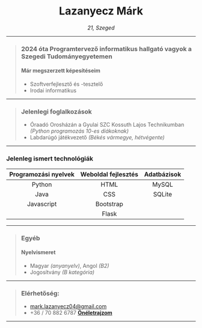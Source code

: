<h1 align="center">Lazanyecz Márk</h1>

<p align="center" style="font-style: italic;">
  21, Szeged
</p>

***
> ### 2024 óta Programtervező informatikus hallgató vagyok a Szegedi Tudományegyetemen
> #### Már megszerzett képesítéseim
> - Szoftverfejlesztő és -tesztelő
> - Irodai informatikus
***
> ### Jelenlegi foglalkozások
> - Óraadó Orosházán a Gyulai SZC Kossuth Lajos Technikumban *(Python programozás 10-es diákoknak)*
> - Labdarúgó játékvezető *(Békés vármegye, hétvégente)*
***
### Jelenleg ismert technológiák
| Programozási nyelvek | Weboldal fejlesztés | Adatbázisok |
| :----: | :----: | :----: |
| Python | HTML | MySQL |
| Java | CSS | SQLite |
| Javascript | Bootstrap | |
| | Flask | |
***
> ### Egyéb
> #### Nyelvismeret
> - Magyar *(anyanyelv)*, Angol *(B2)*
> - Jogosítvány *(B kategória)*
***
> ### Elérhetőség: 
> - mark.lazanyecz04@gmail.com
> - +36 / 70 882 6787
> **[Önéletrajzom](https://drive.google.com/file/d/1ImsHUYczhPyPkMrGO8pa9LxNfR2oZLGs/view?usp=drive_link)**
***
